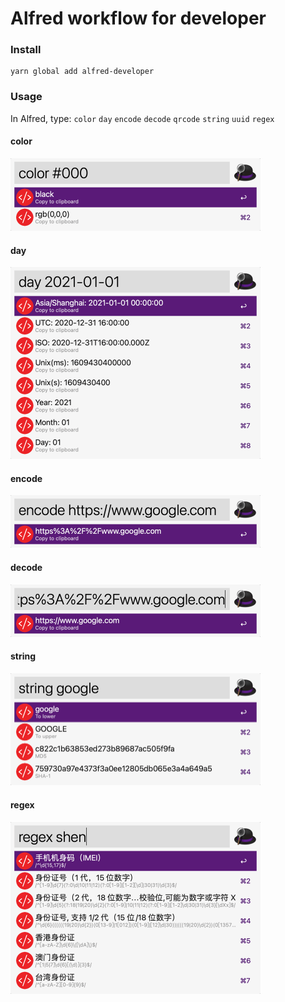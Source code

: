 # Alfred workflow for developer

### Install

```shell
yarn global add alfred-developer
```

### Usage

In Alfred, type: `color` `day` `encode` `decode` `qrcode` `string` `uuid` `regex`

#### color

<img src="img/color.png" width="400" height="auto" />

#### day

<img src="img/day.png" width="400" height="auto" />

#### encode

<img src="img/encode.png" width="400" height="auto" />

#### decode

<img src="img/decode.png" width="400" height="auto" />

#### string

<img src="img/string.png" width="400" height="auto" />

#### regex

<img src="img/regex.png" width="400" height="auto" />
